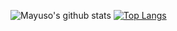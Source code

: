 <!--
**mayuso/mayuso** is a ✨ _special_ ✨ repository because its `README.md` (this file) appears on your GitHub profile.

Here are some ideas to get you started:

- 🔭 I’m currently working on ...
- 🌱 I’m currently learning ...
- 👯 I’m looking to collaborate on ...
- 🤔 I’m looking for help with ...
- 💬 Ask me about ...
- 📫 How to reach me: ...
- 😄 Pronouns: ...
- ⚡ Fun fact: ...
-->

![Mayuso's github stats](https://github-readme-stats.vercel.app/api?username=mayuso&show_icons=true&theme=dark&include_all_commits=true&count_private=true)
[![Top Langs](https://github-readme-stats.vercel.app/api/top-langs/?username=mayuso&layout=compact&theme=dark)](https://github.com/anuraghazra/github-readme-stats)
